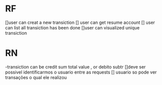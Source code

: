 # RF

[]user can creat a new transiction
[] user can get resume account 
[] user can list all transiction has been done
[]user can visualized unique transiction

# RN

-transiction can be credit sum total value , or debito subtr 
[]deve ser possivel identificarmos o usuario entre as requests
[] usuario so pode ver transações o qual ele realizou 
